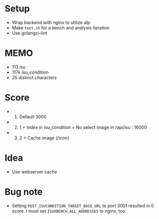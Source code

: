 # Setup
- Wrap backend with nginx to utilize alp
- Make `test.sh` for a bench and analysis iteration
- Use golangci-lint

# MEMO
- 113 isu
- 117k isu_condition
- 25 distinct characters


# Score
- 1. Default 3000
- 2. 1 + Index in isu_condition + No select image in /api/isu : 16000
- 3. 2 + Cache image (/icon)


# Idea
- Use webserver cache

# Bug note
- Setting `POST_ISUCONDITION_TARGET_BASE_URL` to port 3001 resulted in 0 score. I must set `ISUXBENCH_ALL_ADDRESSES` to nginx, too.